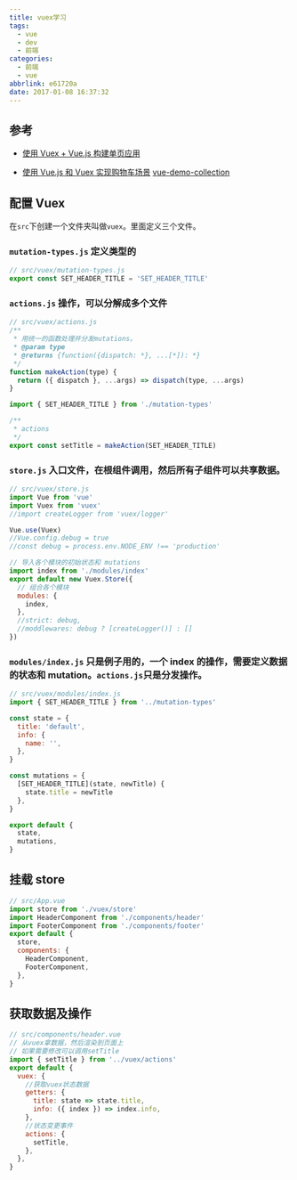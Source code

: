 ```yaml
---
title: vuex学习
tags:
  - vue
  - dev
  - 前端
categories:
  - 前端
  - vue
abbrlink: e61720a
date: 2017-01-08 16:37:32
---
```


## 参考

- [使用 Vuex + Vue.js 构建单页应用](https://segmentfault.com/a/1190000005891026)

- [使用 Vue.js 和 Vuex 实现购物车场景](https://segmentfault.com/a/1190000005780326)
  [vue-demo-collection](https://github.com/xiaoluoboding/vue-demo-collection)

## 配置 Vuex

在`src`下创建一个文件夹叫做`vuex`。里面定义三个文件。

### `mutation-types.js` 定义类型的

```js
// src/vuex/mutation-types.js
export const SET_HEADER_TITLE = 'SET_HEADER_TITLE'
```

<!-- more -->

### `actions.js` 操作，可以分解成多个文件

```js
// src/vuex/actions.js
/**
 * 用统一的函数处理并分发mutations。
 * @param type
 * @returns {function({dispatch: *}, ...[*]): *}
 */
function makeAction(type) {
  return ({ dispatch }, ...args) => dispatch(type, ...args)
}

import { SET_HEADER_TITLE } from './mutation-types'

/**
 * actions
 */
export const setTitle = makeAction(SET_HEADER_TITLE)
```

### `store.js` 入口文件，在根组件调用，然后所有子组件可以共享数据。

```js
// src/vuex/store.js
import Vue from 'vue'
import Vuex from 'vuex'
//import createLogger from 'vuex/logger'

Vue.use(Vuex)
//Vue.config.debug = true
//const debug = process.env.NODE_ENV !== 'production'

// 导入各个模块的初始状态和 mutations
import index from './modules/index'
export default new Vuex.Store({
  // 组合各个模块
  modules: {
    index,
  },
  //strict: debug,
  //moddlewares: debug ? [createLogger()] : []
})
```

### `modules/index.js` 只是例子用的，一个 index 的操作，需要定义数据的状态和 mutation。`actions.js`只是分发操作。

```js
// src/vuex/modules/index.js
import { SET_HEADER_TITLE } from '../mutation-types'

const state = {
  title: 'default',
  info: {
    name: '',
  },
}

const mutations = {
  [SET_HEADER_TITLE](state, newTitle) {
    state.title = newTitle
  },
}

export default {
  state,
  mutations,
}
```

## 挂载 store

```js
// src/App.vue
import store from './vuex/store'
import HeaderComponent from './components/header'
import FooterComponent from './components/footer'
export default {
  store,
  components: {
    HeaderComponent,
    FooterComponent,
  },
}
```

## 获取数据及操作

```js
// src/components/header.vue
// 从vuex拿数据，然后渲染到页面上
// 如果需要修改可以调用setTitle
import { setTitle } from '../vuex/actions'
export default {
  vuex: {
    //获取vuex状态数据
    getters: {
      title: state => state.title,
      info: ({ index }) => index.info,
    },
    //状态变更事件
    actions: {
      setTitle,
    },
  },
}
```
